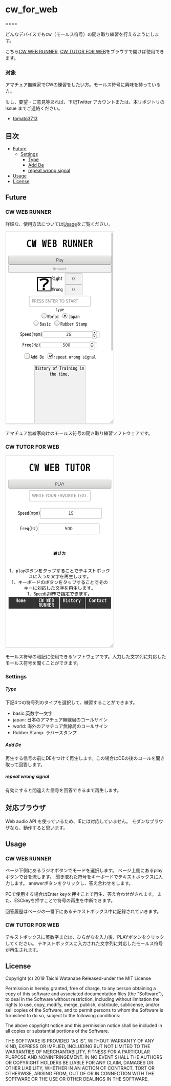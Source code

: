 # cw_for_web
====

どんなデバイスでもcw（モールス符号）の聞き取り練習を行えるようにします。

こちら[CW WEB RUNNER](https://homedm.eim.world/cw_for_web/ "CW_FOR_WEB"), [CW TUTOR FOR WEB](https://homedm.eim.world/cw_for_web/cwTutor.html)をブラウザで開けば使用できます。

### 対象
アマチュア無線家でCWの練習をしたい方。モールス符号に興味を持っている方。

もし、要望・ご意見等あれば、下記Twitter アカウントまたは、本リポジトリの Issue までご連絡ください。
- [tomato3713](https://twitter.com/tomato3713)

## 目次
- [Future](#Future)
    - [Settings](#Settings)
        - [Type](#Type)
        - [Add De](#Add%20De)
        - [repeat wrong signal](#repeat%20wrong%20signal)
- [Usage](#Usage)
- [License](#License)

## Future
### CW WEB RUNNER
詳細な、使用方法については[Usage](#usage)をご覧ください。

![Mobile版](img/runner-mobile.png)

アマチュア無線家向けのモールス符号の聞き取り練習ソフトウェアです。

### CW TUTOR FOR WEB
![Mobile版](img/tutor-mobile.png)

モールス符号の暗記に使用できるソフトウェアです。入力した文字列に対応したモールス符号を聞くことができます。

### Settings

##### Type
下記4つの符号列のタイプを選択して、練習することができます。

- basic:英数字一文字
- japan: 日本のアマチュア無線局のコールサイン
- world: 海外のアマチュア無線局のコールサイン
- Rubber Stamp: ラバースタンプ

##### Add De
再生する信号の前にDEをつけて再生します。この場合はDEの後のコールを聞き取って回答します。

##### repeat wrong signal
有効にすると間違えた信号を回答できるまで再生します。


## 対応ブラウザ
Web audio API を使っているため、IEには対応していません。
モダンなブラウザなら、動作すると思います。

## Usage
### CW WEB RUNNER
ページ下側にあるラジオボタンでモードを選択します。
ページ上側にあるplayボタンで音を流します。
聞き取れた符号をキーボードでテキストボックスに入力します。
answerボタンをクリックし、答え合わせをします。

PCで使用する場合はEnter keyを押すことで再生、答え合わせがされます。
また、ESCkeyを押すことで符号の再生を中断できます。

回答履歴はページの一番下にあるテキストボックス中に記録されていきます。

### CW TUTOR FOR WEB
テキストボックスに英数字または、ひらがなを入力後、PLAYボタンをクリックしてください。
テキストボックスに入力された文字列に対応したモールス符号が再生されます。


## License
Copyright (c) 2019 Taichi Watanabe
Released-under the MIT License

Permission is hereby granted, free of charge, to any person obtaining a copy of this software and associated documentation files (the "Software"), to deal in the Software without restriction, including without limitation the rights to use, copy, modify, merge, publish, distribute, sublicense, and/or sell copies of the Software, and to permit persons to whom the Software is furnished to do so, subject to the following conditions:

The above copyright notice and this permission notice shall be included in all copies or substantial portions of the Software.

THE SOFTWARE IS PROVIDED "AS IS", WITHOUT WARRANTY OF ANY KIND, EXPRESS OR IMPLIED, INCLUDING BUT NOT LIMITED TO THE WARRANTIES OF MERCHANTABILITY, FITNESS FOR A PARTICULAR PURPOSE AND NONINFRINGEMENT. IN NO EVENT SHALL THE AUTHORS OR COPYRIGHT HOLDERS BE LIABLE FOR ANY CLAIM, DAMAGES OR OTHER LIABILITY, WHETHER IN AN ACTION OF CONTRACT, TORT OR OTHERWISE, ARISING FROM, OUT OF OR IN CONNECTION WITH THE SOFTWARE OR THE USE OR OTHER DEALINGS IN THE SOFTWARE.
